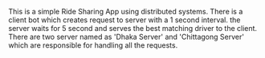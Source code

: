 This is a simple Ride Sharing App using distributed systems. There is a client bot which creates request to server with a 1 second interval. the server waits for 5 second and serves the best matching driver to the client.
There are two server named as 'Dhaka Server' and 'Chittagong Server' which are responsible for handling all the requests.
